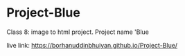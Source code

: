 # Project-Blue

Class 8: image to html project. Project name 'Blue


live link: https://borhanuddinbhuiyan.github.io/Project-Blue/
